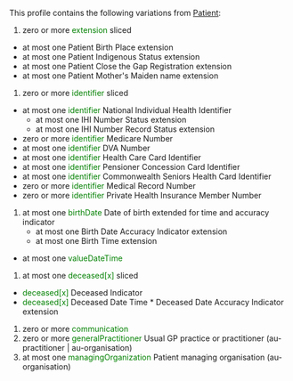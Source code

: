 This profile contains the following variations from [Patient](http://hl7.org/fhir/STU3/Patient):

1. zero or more <span style='color:green'> extension </span>  sliced
  * at most one Patient Birth Place extension
  * at most one Patient Indigenous Status extension
  * at most one Patient Close the Gap Registration extension
  * at most one Patient Mother's Maiden name extension
1. zero or more <span style='color:green'> identifier </span>  sliced
  * at most one <span style='color:green'> identifier </span> National Individual Health Identifier
    * at most one IHI Number Status extension
    * at most one IHI Number Record Status extension
  * zero or more <span style='color:green'> identifier </span> Medicare Number
  * at most one <span style='color:green'> identifier </span> DVA Number
  * at most one <span style='color:green'> identifier </span> Health Care Card Identifier
  * at most one <span style='color:green'> identifier </span> Pensioner Concession Card Identifier
  * at most one <span style='color:green'> identifier </span> Commonwealth Seniors Health Card Identifier
  * zero or more <span style='color:green'> identifier </span> Medical Record Number
  * zero or more <span style='color:green'> identifier </span> Private Health Insurance Member Number
1. at most one <span style='color:green'> birthDate </span> Date of birth extended for time and accuracy indicator
    * at most one Birth Date Accuracy Indicator extension
    * at most one Birth Time extension
  * at most one <span style='color:green'> valueDateTime </span> 
1. at most one <span style='color:green'> deceased[x] </span>  sliced
  *  <span style='color:green'> deceased[x] </span> Deceased Indicator
  *  <span style='color:green'> deceased[x] </span> Deceased Date Time
    *  Deceased Date Accuracy Indicator extension
1. zero or more <span style='color:green'> communication </span> 
1. zero or more <span style='color:green'> generalPractitioner </span> Usual GP practice or practitioner (au-practitioner \| au-organisation)
1. at most one <span style='color:green'> managingOrganization </span> Patient managing organisation (au-organisation)